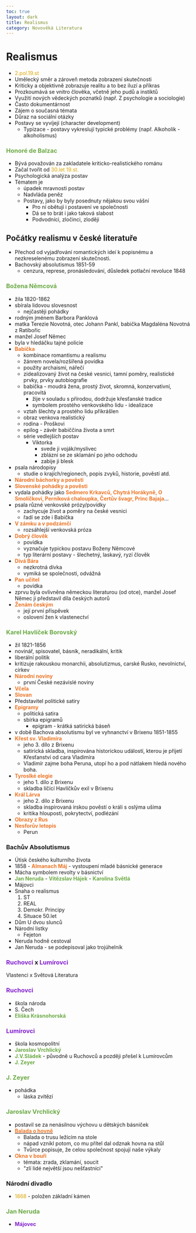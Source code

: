 ```yaml
---
toc: true
layout: dark
title: Realismus 
category: Novověká Literatura 
---
```





# Realismus
* <span style="color: #DBA400">2.pol.19.st</span>
* Umělecký směr a zároveň metoda zobrazení skutečnosti
* Kriticky a objektivně zobrazuje realitu a to bez iluzí a příkras
* Prozkoumává se vnitro člověka, včetně jeho pudů a instiktů
* Využití nových vědeckých poznatků (např. Z psychologie a sociologie)
* Často dokumentárnost
* Zájem o současná témata
* Důraz na sociální otázky
* Postavy se vyvíjejí (character development)
  * Typizace - postavy vykreslují typické problémy (např. Alkoholik - alkoholismus)
 




### <span style="color: #6CAA46">**Honoré de Balzac**</span>
* Bývá považován za zakladatele kriticko-realistického románu
* Začal tvořit od <span style="color: #DBA400">30.let 19.st.</span>
* Psychologická analýza postav
* Tématem je 
  * úpadek mravnosti postav
  * Nadvláda peněz
  * Postavy, jako by byly posednuty nějakou svou vášní
    * Pro ní obětují i postavení ve společnosti
    * Dá se to brát i jako taková slabost
    * Podvodníci, zločinci, zloději





## Počátky realismu v české literatuře
* Přechod od vyjadřování romantických ideí k popisnému a nezkreselenému zobrazení skutečnosti.
* Bachovský absolutismus 1851-59
  * cenzura, represe, pronásledování, důsledek potlační revoluce 1848





### <span style="color: #6CAA46">**Božena Němcová**</span>
* žila 1820-1862
* sbírala lidovou slovesnost
  * nejčastěji pohádky
* rodným jménem Barbora Panklová
* matka Terezie Novotná, otec Johann Pankl, babička Magdaléna Novotná z Ratibořic
* manžel Josef Němec
* byla v hledáčku tajné policie
* <span style="color: #EC7627">**Babička**</span>
  * kombinace romantismu a realismu
  * žánrem novela/rozšířená povídka
  * použity archaismi, nářečí
  * zidealizovaný život na české vesnici, tamní poměry, realistické prvky, prvky autobiografie
  * babička - moudrá žena, prostý život, skromná, konzervativní, pracovitá
    * žije v souladu s přírodou, dodržuje křesťanské tradice
    * symbolem prostého venkovského lidu - idealizace
  * vztah šlechty a prostého lidu přikrášlen
  * obraz venkova realistický
  * rodina - Proškovi
  * epilog - závěr babiččina života a smrt
  * série vedlejších postav
    * Viktorka
      * svede ji voják/myslivec
      * zblázní se ze sklamání po jeho odchodu
      * zabije ji blesk
* psala národopisy
  * studie o krajích/regionech, popis zvyků, historie, pověstí atd.
* <span style="color: #EC7627">**Národní báchorky a pověsti**</span>
* <span style="color: #EC7627">**Slovenské pohádky a pověsti**</span>
* vydala pohádky jako <span style="color: #EC7627">**Sedmero Krkavců, Chytrá Horákyně, O Smolíčkovi, Perníková chaloupka, Čertův švagr, Princ Bajaja**</span>...
* psala různé venkovské prózy/povídky
  * zachycuje život a poměry na české vesnici
  * řadí se zde i Babička
* <span style="color: #EC7627">**V zámku a v podzámčí**</span>
  * rozsáhlejší venkovská próza
* <span style="color: #EC7627">**Dobrý člověk**</span>
  * povídka
  * vyznačuje typickou postavu Boženy Němcové
  * typ literární postavy - šlechetný, laskavý, ryzí člověk
* <span style="color: #EC7627">**Divá Bára**</span>
  * nezkrotná dívka
  * vymiká se společnosti, odvážná
* <span style="color: #EC7627">**Pan učitel**</span>
  * povídka
* zprvu byla ovlivněna německou literaturou (od otce), manžel Josef Němec ji představil díla českých autorů
* <span style="color: #EC7627">**Ženám českým**</span>
  * její první příspěvek
  * oslovení žen k vlastenectví








### <span style= "color: #6CAA46">**Karel Havlíček Borovský**</span>
* žil 1821-1856
* novinář, spisovatel, básník, neradikální, kritik
* liberální politik
* kritizuje rakouskou monarchii, absolutizmus, carské Rusko, nevolnictví, církev
* <span style="color: #EC7627">**Národní noviny**</span>
  * první České nezávislé noviny
* <span style="color: #EC7627">**Včela**</span>
* <span style="color: #EC7627">**Slovan**</span>
* Představitel politické satiry
* <span style="color: #EC7627">**Epigramy**</span>
  * politická satira
  * sbírka epigramů
    * epigram - krátká satirická báseň
* v době Bachova absolutismu byl ve vyhnanctví v Brixenu 1851-1855
* <span style="color: #EC7627">**Křest sv. Vladimíra**</span>
  * jeho 3. dílo z Brixenu
  * satirická skladba, inspirována historickou událostí, kterou je přijetí Křesťanství od cara Vladimíra
  * Vladimír zajme boha Peruna, utopí ho a pod nátlakem hledá nového boha.
* <span style="color: #EC7627">**Tyroslké elegie**</span>
  * jeho 1. dílo z Brixenu
  * skladba líčící Havlíčkův exil v Brixenu
* <span style="color: #EC7627">**Král Lárva**</span>
  * jeho 2. dílo z Brixenu
  * skladba inspirovaná irskou pověstí o králi s oslýma ušima
  * kritika hlouposti, pokrytectví, podlézání
* <span style="color: #EC7627">**Obrazy z Rus**</span>
* <span style="color: #EC7627">**Nesforův letopis**</span>
  * Perun





### Bachův Absolutismus
* Útisk českého kulturního života
* 1858 - <span style="color: #EC7627">**Almanach Máj**</span> - vystoupení mladé básnické generace
* Mácha symbolem revolty v básnictví
* <span style="color: #6CAA46">**Jan Neruda**</span> - <span style="color: #6CAA46">**Vítězslav Hájek**</span> - <span style="color: #6CAA46">**Karolína Světlá**</span>
* Májovci
* Snaha o realismus
  1. ST
  2. REAL
  3. Demokr. Principy
  4. Situace 50.let
* Dům U dvou slunců
* Národní listky
  * Fejeton
* Neruda hodně cestoval
* Jan Neruda - se podepisoval jako trojúhelník





### <span style="color: #8422ce">**Ruchovci**</span> x <span style="color: #8422ce">**Lumírovci**</span>
 Vlastenci x Světová Literatura




### <span style="color: #8422ce">**Ruchovci**</span>
* škola národa
* S. Čech
* <span style="color: #6CAA46">**Eliška Krásnohorská**</span>




### <span style="color: #8422ce">**Lumírovci**</span>
* škola kosmopolitní
* <span style="color: #6CAA46">**Jaroslav Vrchlický**</span>
* <span style="color: #6CAA46">**J.V.Sládek**</span> - původně u Ruchovců a později přešel k Lumírovcům
* <span style="color: #6CAA46">**J. Zeyer**</span>




### <span style="color: #6CAA46">**J. Zeyer**</span>
* pohádka
  * láska zvítězí




### <span style="color: #6CAA46">**Jaroslav Vrchlický**</span>
* postavil se za nenásilnou výchovu u dětských básniček
* [<span style="color: #EC7627">**Balada o hovně**</span>](https://www.cesky-jazyk.cz/citanka/jaroslav-vrchlicky/balada-o-hovne.html)
  * Balada o trusu ležícím na stole
  * nápad vznikl potom, co mu přítel dal odznak hovna na stůl
  * Tvůrce popisuje, že celou společnost spojují naše výkaly
* <span style="color: #EC7627">**Okna v bouři**</span>
  * témata: zrada, zklamání, soucit 
  * "zlí lidé největší jsou nešťastníci"




### Národní divadlo
* <span style="color: #DBA400">1868</span> - položen základní kámen




### <span style="color: #6CAA46">**Jan Neruda**</span>
* <span style="color: #8422ce">**Májovec**</span>